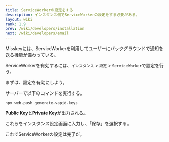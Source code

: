 ```yaml
---
title: ServiceWorkerの設定をする
description: インスタンス側でServiceWorkerの設定をする必要がある。
layout: wiki
rank: 1.9
prev: /wiki/developers/installation
next: /wiki/developers/email
---
```

Misskeyには、ServiceWorkerを利用してユーザーにバックグラウンドで通知を送る機能が備わっている。

ServiceWorkerを有効するには、`インスタンス` > `設定` > `ServiceWorker`で設定を行う。

まずは、設定を有効にしよう。

サーバーで以下のコマンドを実行する。

```
npx web-push generate-vapid-keys
```

**Public Key**と**Private Key**が出力される。

これらをインスタンス設定画面に入力し、「保存」を選択する。

これでServiceWorkerの設定は完了だ。
